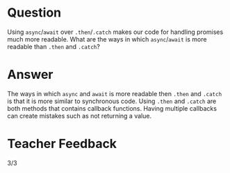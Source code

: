 # Question

Using `async`/`await` over `.then`/`.catch` makes our code for handling promises much more readable. What are the ways in which `async`/`await` is more readable than `.then` and `.catch`?

# Answer

The ways in which `async` and `await` is more readable then `.then` and `.catch` is that it is more similar to synchronous code. Using `.then` and `.catch` are both methods that contains callback functions. Having multiple callbacks can create mistakes such as not returning a value.

# Teacher Feedback
3/3